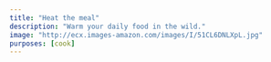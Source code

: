 ```yaml
---
title: "Heat the meal"
description: "Warm your daily food in the wild."
image: "http://ecx.images-amazon.com/images/I/51CL6DNLXpL.jpg"
purposes: [cook]
---
```

